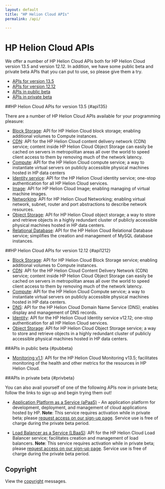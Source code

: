 ```yaml
---
layout: default
title: "HP Helion Cloud APIs"
permalink: /api/

---
```

# HP Helion Cloud APIs

We offer a number of HP Helion Cloud APIs both for HP Helion Cloud version 13.5 and version 12.12. In addition, we have some public beta and private beta APIs that you can put to use, so please give them a try.

* [APIs for version 13.5](#api135)
* [APIs for version 12.12](#api1212)
* [APIs in public beta](#pubbeta)
* [APIs in private beta](#privbeta)


##HP Helion Cloud APIs for version 13.5 {#api135}

There are a number of HP Helion Cloud APIs available for your programming pleasure: 

* [Block Storage](/api/v13/block-storage/): API for HP Helion Cloud block storage; enabling additional volumes to Compute instances.
* [CDN](/api/CDN/): API for the HP Helion Cloud content delivery network (CDN) service; content inside HP Helion Cloud Object Storage can easily be cached on servers in metropolitan areas all over the world to speed client access to them by removing much of the network latency.
* [Compute](/api/v13/compute/): API for the HP Helion Cloud compute service; a way to instantiate virtual servers on publicly accessible physical machines hosted in HP data centers
* [Identity service](/api/v13/identity/): API for the HP Helion Cloud identity service; one-stop authentication for all HP Helion Cloud services.
* [Image](/api/v13/image/): API for HP Helion Cloud Image; enabling managing of virtual machine images.
* [Networking](/api/v13/networking/): API for HP Helion Cloud Networking; enabling virtual network, subnet, router and port abstractions to describe network resources.
* [Object Storage](/api/object-storage/): API for HP Helion Cloud object storage; a way to store and retrieve objects in a highly redundant cluster of publicly accessible physical machines hosted in HP data centers. 
* [Relational Database](/api/v13/dbaas/): API for the HP Helion Cloud Relational Database service; simplifies the creation and management of MySQL database instances.


##HP Helion Cloud APIs for version 12.12 {#api1212}

* [Block Storage](/api/block-storage/): API for HP Helion Cloud Block Storage service; enabling additional volumes to Compute instances.
* [CDN](/api/CDN/): API for the HP Helion Cloud Content Delivery Network (CDN) service; content inside HP Helion Cloud Object Storage can easily be cached on servers in metropolitan areas all over the world to speed client access to them by removing much of the network latency.
* [Compute](/api/compute/): API for the HP Helion Cloud Compute service; a way to instantiate virtual servers on publicly accessible physical machines hosted in HP data centers.
* [DNS](/api/dns/): API for the HP Helion Cloud Domain Name Service (DNS); enables display and management of DNS records.
* [Identity](/api/identity/): API for the HP Helion Cloud Identity service v12.12; one-stop authentication for all HP Helion Cloud services.
* [Object Storage](/api/object-storage/): API for HP Helion Cloud Object Storage service; a way to store and retrieve objects in a highly redundant cluster of publicly accessible physical machines hosted in HP data centers.

##APIs in public beta {#pubbeta}

* [Monitoring v1.1](/api/v13/monitoring/): API for the HP Helion Cloud Monitoring  v13.5; facilitates monitoring of the health and other metrics for the resources in HP Helion Cloud.

##APIs in private beta {#privbeta}

You can also avail yourself of one of the following APIs now in private beta; follow the links to sign up and begin trying them out!

* [Application Platform as a Service (aPaaS)](/apaas/) - An application platform for development, deployment, and management of cloud applications hosted by HP.
  **Note**: This service requires activation while in private beta; please [request access on our sign-up page](http://go.hpcloud.com/PaaS-private-beta-signup). Service use is free of charge during the private beta period.

* [Load Balancer as a Service (LBaaS)](/api/lbaas/): API for the HP Helion Cloud Load Balancer service; facilitates creation and management of load balancers.
  **Note**: This service requires activation while in private beta; please [request access on our sign-up page](https://horizon.hpcloud.com/landing/pbr/hpext:lbaas).  Service use is free of charge during the private beta period.	




## Copyright

View the [copyright](/api/v13/copyright/) messages.
